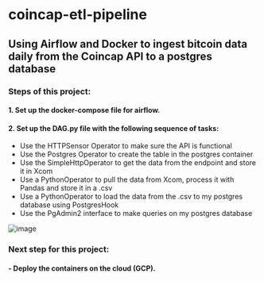 # coincap-etl-pipeline
## Using Airflow and Docker to ingest bitcoin data daily from the Coincap API to a postgres database

### Steps of this project: 

#### 1. Set up the docker-compose file for airflow.

#### 2. Set up the DAG.py file with the following sequence of tasks:
  - Use the HTTPSensor Operator to make sure the API is functional
  - Use the Postgres Operator to create the table in the postgres container
  - Use the SimpleHttpOperator to get the data from the endpoint and store it in Xcom
  - Use a PythonOperator to pull the data from Xcom, process it with Pandas and store it in a .csv
  - Use a PythonOperator to load the data from the .csv to my postgres database using PostgresHook
  - Use the PgAdmin2 interface to make queries on my postgres database 
  
  ![image](https://user-images.githubusercontent.com/109003970/222764614-ae9913da-4fd1-475f-860f-a729c1b3601c.png)


### Next step for this project: 
#### - Deploy the containers on the cloud (GCP). 
